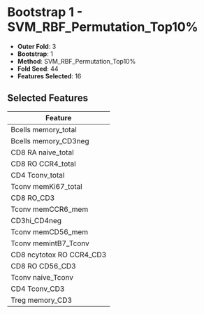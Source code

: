# Bootstrap 1 - SVM_RBF_Permutation_Top10%

- **Outer Fold**: 3
- **Bootstrap**: 1
- **Method**: SVM_RBF_Permutation_Top10%
- **Fold Seed**: 44
- **Features Selected**: 16

## Selected Features

| Feature |
|---------|
| Bcells memory_total |
| Bcells memory_CD3neg |
| CD8 RA naive_total |
| CD8 RO CCR4_total |
| CD4 Tconv_total |
| Tconv memKi67_total |
| CD8 RO_CD3 |
| Tconv memCCR6_mem |
| CD3hi_CD4neg |
| Tconv memCD56_mem |
| Tconv memintB7_Tconv |
| CD8 ncytotox RO CCR4_CD3 |
| CD8 RO CD56_CD3 |
| Tconv naive_Tconv |
| CD4 Tconv_CD3 |
| Treg memory_CD3 |
